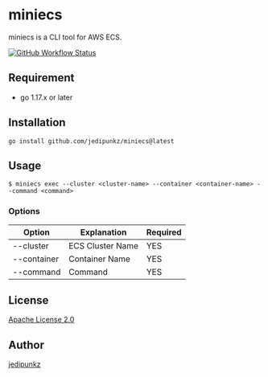 # miniecs

miniecs is a CLI tool for AWS ECS.

[![GitHub Workflow Status](https://img.shields.io/github/workflow/status/jedipunkz/miniecs/Go-CI?style=flat-square)](https://github.com/jedipunkz/miniecs/actions?query=workflow%3AGo-CI)


## Requirement

- go 1.17.x or later

## Installation

```shell
go install github.com/jedipunkz/miniecs@latest
```

## Usage

```shell
$ miniecs exec --cluster <cluster-name> --container <container-name> --command <command>
```

### Options

| Option      | Explanation      | Required |
|-------------|------------------|----------|
| --cluster   | ECS Cluster Name | YES      |
| --container | Container Name   | YES      |
| --command   | Command          | YES      |

## License

[Apache License 2.0](https://github.com/jedipunkz/awscreds/blob/main/LICENSE)

## Author

[jedipunkz](https://twitter.com/jedipunkz)
